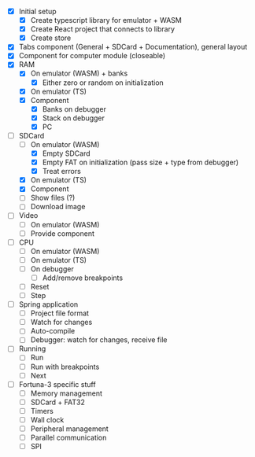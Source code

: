 - [x] Initial setup
  - [x] Create typescript library for emulator + WASM
  - [x] Create React project that connects to library
  - [x] Create store
- [x] Tabs component (General + SDCard + Documentation), general layout
- [x] Component for computer module (closeable)
- [x] RAM
  - [x] On emulator (WASM) + banks
    - [x] Either zero or random on initialization
  - [x] On emulator (TS)
  - [x] Component
    - [x] Banks on debugger
    - [x] Stack on debugger
    - [x] PC
- [ ] SDCard
  - [ ] On emulator (WASM)
    - [x] Empty SDCard
    - [x] Empty FAT on initialization (pass size + type from debugger)
    - [x] Treat errors
  - [x] On emulator (TS)
  - [x] Component
  - [ ] Show files (?)
  - [ ] Download image
- [ ] Video
  - [ ] On emulator (WASM)
  - [ ] Provide component
- [ ] CPU
  - [ ] On emulator (WASM)
  - [ ] On emulator (TS)
  - [ ] On debugger
    - [ ] Add/remove breakpoints
  - [ ] Reset
  - [ ] Step
- [ ] Spring application
  - [ ] Project file format
  - [ ] Watch for changes
  - [ ] Auto-compile
  - [ ] Debugger: watch for changes, receive file
- [ ] Running
  - [ ] Run
  - [ ] Run with breakpoints
  - [ ] Next
- [ ] Fortuna-3 specific stuff
  - [ ] Memory management
  - [ ] SDCard + FAT32
  - [ ] Timers
  - [ ] Wall clock
  - [ ] Peripheral management
  - [ ] Parallel communication
  - [ ] SPI
